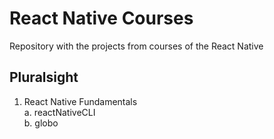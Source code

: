 # React Native Courses

Repository with the projects from courses of the React Native

## Pluralsight

 1. React Native Fundamentals\
    a. reactNativeCLI\
    b. globo
